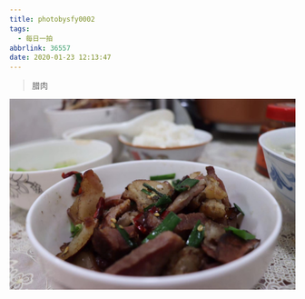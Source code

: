 ```yaml
---
title: photobysfy0002
tags:
  - 每日一拍
abbrlink: 36557
date: 2020-01-23 12:13:47
---
```


> 腊肉

![](https://raw.githubusercontent.com/Yumikosfy/picbed/master/img/WechatIMG10.jpeg)

